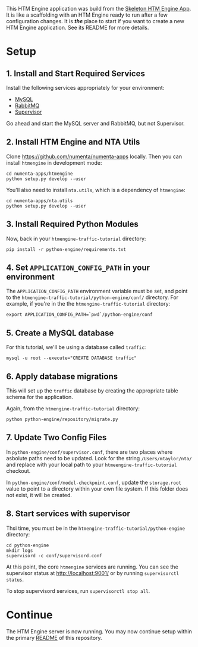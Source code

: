 This HTM Engine application was build from the [Skeleton HTM Engine App](https://github.com/nupic-community/skeleton-htmengine-app). It is like a scaffolding with an HTM Engine ready to run after a few configuration changes. It is _**the**_ place to start if you want to create a new HTM Engine application. See its README for more details.

# Setup

## 1. Install and Start Required Services

Install the following services appropriately for your environment:

- [MySQL](https://www.mysql.com/)
- [RabbitMQ](https://www.rabbitmq.com/)
- [Supervisor](http://supervisord.org/)

Go ahead and start the MySQL server and RabbitMQ, but not Supervisor.

## 2. Install HTM Engine and NTA Utils

Clone https://github.com/numenta/numenta-apps locally. Then you can install
`htmengine` in development mode:

```
cd numenta-apps/htmengine
python setup.py develop --user
```

You'll also need to install `nta.utils`, which is a dependency of `htmengine`:

```
cd numenta-apps/nta.utils
python setup.py develop --user
```

## 3. Install Required Python Modules

Now, back in your `htmengine-traffic-tutorial` directory:

    pip install -r python-engine/requirements.txt


## 4. Set `APPLICATION_CONFIG_PATH` in your environment

The `APPLICATION_CONFIG_PATH` environment variable must be set, and point to the `htmengine-traffic-tutorial/python-engine/conf/` directory.  For example, if you're in the the `htmengine-traffic-tutorial` directory:

```
export APPLICATION_CONFIG_PATH=`pwd`/python-engine/conf
```

## 5. Create a MySQL database

For this tutorial, we'll be using a database called `traffic`:

```
mysql -u root --execute="CREATE DATABASE traffic"
```

## 6. Apply database migrations

This will set up the `traffic` database by creating the appropriate table schema for the application.

Again, from the `htmengine-traffic-tutorial` directory:

```
python python-engine/repository/migrate.py
```
## 7. Update Two Config Files

In `python-engine/conf/supervisor.conf`, there are two places where asbolute paths need to be updated. Look for the string `/Users/mtaylor/nta/` and replace with your local path to your `htmeengine-traffic-tutorial` checkout.

In `python-engine/conf/model-checkpoint.conf`, update the `storage.root` value to point to a directory within your own file system. If this folder does not exist, it will be created.

## 8. Start services with supervisor

Thsi time, you must be in the `htmengine-traffic-tutorial/python-engine` directory:

```
cd python-engine
mkdir logs
supervisord -c conf/supervisord.conf
```

At this point, the core `htmengine` services are running.  You can see the supervisor status at <http://localhost:9001/> or by running
`supervisorctl status`.

To stop supervisord services, run `supervisorctl stop all`.

# Continue

The HTM Engine server is now running. You may now continue setup within the
primary [README](../README.md#start-htm-http-server-python) of this repository.
